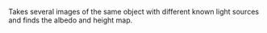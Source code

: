Takes several images of the same object with different known light sources and finds the albedo and height map.
